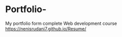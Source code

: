 # Portfolio-
My portfolio form complete Web development course 
https://nenisrudani7.github.io/Resume/
